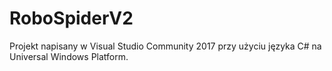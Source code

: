 # RoboSpiderV2
Projekt napisany w Visual Studio Community 2017 przy użyciu języka C# na Universal Windows Platform.
